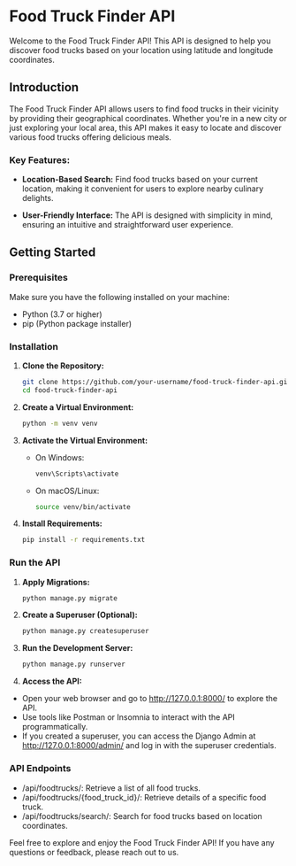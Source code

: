 # Food Truck Finder API

Welcome to the Food Truck Finder API! This API is designed to help you discover food trucks based on your location using latitude and longitude coordinates.

## Introduction

The Food Truck Finder API allows users to find food trucks in their vicinity by providing their geographical coordinates. Whether you're in a new city or just exploring your local area, this API makes it easy to locate and discover various food trucks offering delicious meals.

### Key Features:

- **Location-Based Search:** Find food trucks based on your current location, making it convenient for users to explore nearby culinary delights.

- **User-Friendly Interface:** The API is designed with simplicity in mind, ensuring an intuitive and straightforward user experience.

## Getting Started

### Prerequisites

Make sure you have the following installed on your machine:

- Python (3.7 or higher)
- pip (Python package installer)

### Installation

1. **Clone the Repository:**

    ```bash
    git clone https://github.com/your-username/food-truck-finder-api.git
    cd food-truck-finder-api
    ```

2. **Create a Virtual Environment:**

    ```bash
    python -m venv venv
    ```

3. **Activate the Virtual Environment:**
   - On Windows:

        ```bash
        venv\Scripts\activate
        ```

   - On macOS/Linux:

        ```bash
        source venv/bin/activate
        ```

4. **Install Requirements:**

    ```bash
    pip install -r requirements.txt
    ```

### Run the API

1. **Apply Migrations:**

    ```bash
    python manage.py migrate
    ```

2. **Create a Superuser (Optional):**

    ```bash
    python manage.py createsuperuser
    ```

3. **Run the Development Server:**

    ```bash
    python manage.py runserver
    ```
4. **Access the API:**

- Open your web browser and go to http://127.0.0.1:8000/ to explore the API.
- Use tools like Postman or Insomnia to interact with the API programmatically.
- If you created a superuser, you can access the Django Admin at http://127.0.0.1:8000/admin/ and log in with the superuser credentials.

### API Endpoints
- /api/foodtrucks/: Retrieve a list of all food trucks.
- /api/foodtrucks/{food_truck_id}/: Retrieve details of a specific food truck.
- /api/foodtrucks/search/: Search for food trucks based on location coordinates.

Feel free to explore and enjoy the Food Truck Finder API! If you have any questions or feedback, please reach out to us.

